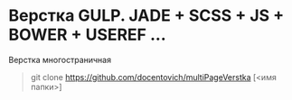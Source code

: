 # Верстка GULP. JADE + SCSS + JS + BOWER + USEREF ... 
Верстка многостраничная
> git clone https://github.com/docentovich/multiPageVerstka [<имя папки>]